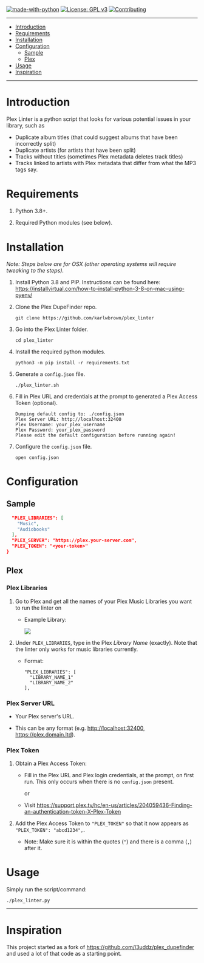 [![made-with-python](https://img.shields.io/badge/Made%20with-Python-blue.svg?style=flat-square)](https://www.python.org/)
[![License: GPL v3](https://img.shields.io/badge/License-GPL%203-blue.svg?style=flat-square)](https://github.com/karlwbrown/plex_linter/blob/master/LICENSE.md)
[![Contributing](https://img.shields.io/badge/Contributing-gray.svg?style=flat-square)](CONTRIBUTING.md)

---

<!-- TOC depthFrom:1 depthTo:2 withLinks:1 updateOnSave:1 orderedList:0 -->

- [Introduction](#introduction)
- [Requirements](#requirements)
- [Installation](#installation)
- [Configuration](#configuration)
  - [Sample](#sample)
  - [Plex](#plex)
- [Usage](#usage)
- [Inspiration](#inspiration)

<!-- /TOC -->

---

# Introduction

Plex Linter is a python script that looks for various potential issues in your library, such as 
  * Duplicate album titles (that could suggest albums that have been incorrectly split)
  * Duplicate artists (for artists that have been split)
  * Tracks without titles (sometimes Plex metadata deletes track titles)
  * Tracks linked to artists with Plex metadata that differ from what the MP3 tags say.

# Requirements

1. Python 3.8+.

1. Required Python modules (see below).


# Installation

_Note: Steps below are for OSX (other operating systems will require tweaking to the steps)._

1. Install Python 3.8 and PIP. Instructions can be found here: https://installvirtual.com/how-to-install-python-3-8-on-mac-using-pyenv/

1. Clone the Plex DupeFinder repo.

   ```
   git clone https://github.com/karlwbrown/plex_linter
   ```

1. Go into the Plex Linter folder.

   ```
   cd plex_linter
   ```

1. Install the required python modules.

   ```
   python3 -m pip install -r requirements.txt
   ```

1. Generate a `config.json` file.

   ```
   ./plex_linter.sh
   ```

1. Fill in Plex URL and credentials at the prompt to generated a Plex Access Token (optional).

   ```
   Dumping default config to: ./config.json
   Plex Server URL: http://localhost:32400
   Plex Username: your_plex_username
   Plex Password: your_plex_password
   Please edit the default configuration before running again!
   ```

1. Configure the `config.json` file.

   ```
   open config.json
   ```


# Configuration

## Sample

```json
  "PLEX_LIBRARIES": [
    "Music",
    "Audiobooks"
  ],
  "PLEX_SERVER": "https://plex.your-server.com",
  "PLEX_TOKEN": "<your-token>"
}
```

## Plex

### Plex Libraries

1. Go to Plex and get all the names of your Plex Music Libraries you want to run the linter on

   - Example Library:

     ![](https://i.imgur.com/JFRTD1m.png)

1. Under `PLEX_LIBRARIES`, type in the Plex *Library Name* (exactly). Note that the linter only works for music libraries currently.

   - Format:

     ```
     "PLEX_LIBRARIES": [
       "LIBRARY_NAME_1"
       "LIBRARY_NAME_2"
     ],
     ```

### Plex Server URL

- Your Plex server's URL.

- This can be any format (e.g. <http://localhost:32400>, <https://plex.domain.ltd>).

### Plex Token

1. Obtain a Plex Access Token:

   - Fill in the Plex URL and Plex login credentials, at the prompt, on first run. This only occurs when there is no `config.json` present.

     or

   - Visit https://support.plex.tv/hc/en-us/articles/204059436-Finding-an-authentication-token-X-Plex-Token

1. Add the Plex Access Token to `"PLEX_TOKEN"` so that it now appears as `"PLEX_TOKEN": "abcd1234",`.

   - Note: Make sure it is within the quotes (`"`) and there is a comma (`,`) after it.


# Usage

Simply run the script/command:

```
./plex_linter.py
```

***

# Inspiration

This project started as a fork of https://github.com/l3uddz/plex_dupefinder and used a lot of that code as a starting point.

